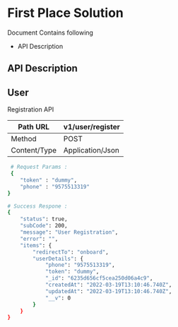# First Place Solution


Document Contains following
- API Description


## API Description

## User
Registration API

| Path URL | v1/user/register |
| ------ | ------ |
| Method | POST |
| Content/Type | Application/Json |
```sh
 # Request Params :
 {
    "token" : "dummy",
    "phone" : "9575513319"
} 
```
```sh
# Success Respone :
{
    "status": true,
    "subCode": 200,
    "message": "User Registration",
    "error": "",
    "items": {
        "redirectTo": "onboard",
        "userDetails": {
            "phone": "9575513319",
            "token": "dummy",
            "_id": "6235d656cf5cea250d06a4c9",
            "createdAt": "2022-03-19T13:10:46.740Z",
            "updatedAt": "2022-03-19T13:10:46.740Z",
            "__v": 0
        }
    }
}
```


